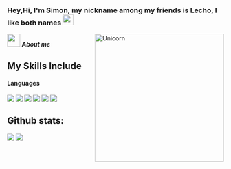 ### Hey,Hi, I'm Simon, my nickname among my friends is Lecho, I like both names <img src="https://media.giphy.com/media/hvRJCLFzcasrR4ia7z/giphy.gif" width="25px">
<img align="right" width=300px alt="Unicorn" src="https://media1.tenor.com/m/g3y2q5VQxvAAAAAC/cat-computer.gif" />

<img src="https://media1.tenor.com/m/YrYBWV0WQ1kAAAAd/chimuelo-toothless.gif" width="30px">&nbsp;***About me***

## My Skills Include

<h4> Languages </h4>
<span> 
  <img src="https://img.shields.io/badge/HTML5-E34F26?style=for-the-badge&logo=html5&logoColor=white">
  <img src="https://img.shields.io/badge/CSS3-1572B6?style=for-the-badge&logo=css3&logoColor=white">
  <img src="https://img.shields.io/badge/JavaScript-F7DF1E?style=for-the-badge&logo=javascript&logoColor=black">
  <img src="https://img.shields.io/badge/Java-ED8B00?style=for-the-badge&logo=java&logoColor=white">
  <img src="https://img.shields.io/badge/python-3670A0?style=for-the-badge&logo=python&logoColor=ffdd54">
  <img src= "https://img.shields.io/badge/typescript-%23007ACC.svg?style=for-the-badge&logo=typescript&logoColor=white">
 


</span>







<h2>Github stats:</h2> 

[![](https://github-readme-stats.vercel.app/api?username=Lecho67&show_icons=true&theme=tokyonight&hide_border=true&locale=en)](https://github.com/Lecho67)
[![](https://github-readme-streak-stats.herokuapp.com/?user=Lecho67&theme=material-palenight)](https://github.com/Lecho67)
</div>
